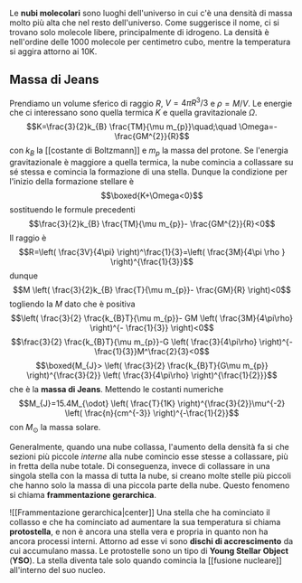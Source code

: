 Le **nubi molecolari** sono luoghi dell'universo in cui c'è una densità di massa molto più alta che nel resto dell'universo. Come suggerisce il nome, ci si trovano solo molecole libere, principalmente di idrogeno.  La densità è nell'ordine delle 1000 molecole per centimetro cubo, mentre la temperatura si aggira attorno ai 10K.
## Massa di Jeans
Prendiamo un volume sferico di raggio $R$, $V=4\pi R^{3}/3$ e $\rho=M/V$. Le energie che ci interessano sono quella termica $K$ e quella gravitazionale $\Omega$.
$$K=\frac{3}{2}k_{B} \frac{TM}{\mu m_{p}}\quad;\quad \Omega=-\frac{GM^{2}}{R}$$
con $k_B$ la [[costante di Boltzmann]] e $m_{p}$ la massa del protone. Se l'energia gravitazionale è maggiore a quella termica, la nube comincia a collassare su sé stessa e comincia la formazione di una stella. Dunque la condizione per l'inizio della formazione stellare è
$$\boxed{K+\Omega<0}$$
sostituendo le formule precedenti
$$\frac{3}{2}k_{B} \frac{TM}{\mu m_{p}}- \frac{GM^{2}}{R}<0$$
Il raggio è
$$R=\left( \frac{3V}{4\pi} \right)^\frac{1}{3}=\left( \frac{3M}{4\pi \rho } \right)^{\frac{1}{3}}$$
dunque
$$M \left( \frac{3}{2}k_{B} \frac{T}{\mu m_{p}}- \frac{GM}{R} \right)<0$$
togliendo la $M$ dato che è positiva
$$\left( \frac{3}{2} \frac{k_{B}T}{\mu m_{p}}- GM \left( \frac{3M}{4\pi\rho} \right)^{- \frac{1}{3}} \right)<0$$
$$\frac{3}{2} \frac{k_{B}T}{\mu m_{p}}-G \left( \frac{3}{4\pi\rho} \right)^{- \frac{1}{3}}M^\frac{2}{3}<0$$
$$\boxed{M_{J}> \left( \frac{3}{2} \frac{k_{B}T}{G\mu m_{p}} \right)^{\frac{3}{2}} \left( \frac{3}{4\pi\rho} \right)^{\frac{1}{2}}}$$
che è la **massa di Jeans**. Mettendo le costanti numeriche
$$M_{J}=15.4M_{\odot} \left( \frac{T}{1K} \right)^{\frac{3}{2}}\mu^{-2} \left( \frac{n}{cm^{-3}} \right)^{-\frac{1}{2}}$$
con $M_{\odot}$ la massa solare.

Generalmente, quando una nube collassa, l'aumento della densità fa si che sezioni più piccole *interne* alla nube comincio esse stesse a collassare, più in fretta della nube totale. Di conseguenza, invece di collassare in una singola stella con la massa di tutta la nube, si creano molte stelle più piccoli che hanno solo la massa di una piccola parte della nube. Questo fenomeno si chiama **frammentazione gerarchica**.

![[Frammentazione gerarchica|center]]
Una stella che ha cominciato il collasso e che ha cominciato ad aumentare la sua temperatura si chiama **protostella**, e non è ancora una stella vera e propria in quanto non ha ancora processi interni. Attorno ad esse vi sono **dischi di accrescimento** da cui accumulano massa. Le protostelle sono un tipo di **Young Stellar Object** (**YSO**). La stella diventa tale solo quando comincia la [[fusione nucleare]] all'interno del suo nucleo.
